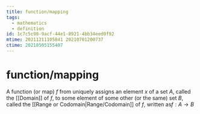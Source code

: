 ```yaml
---
title: function/mapping
tags:
  - mathematics
  - definition
id: 1c7c5c98-9acf-44e1-8921-4bb34eed0f92
mtime: 20211211105841 20210701200737
ctime: 20210505155407
---
```


# function/mapping

A function (or map) $f$ from uniquely assigns an element $x$ of a set $A$, called the [[Domain]] of $f$, to some element of some other (or the same) set $B$, called the [[Range or Codomain|Range/Codomain]] of $f$, written as$f:A \rightarrow B$
